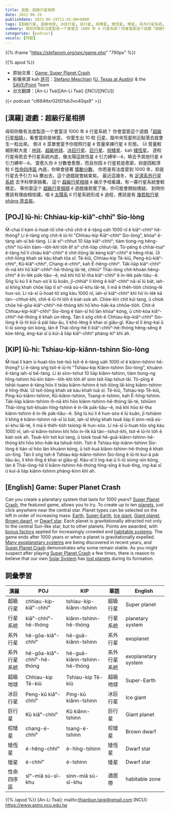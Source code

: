 ```yaml
---
title: 遊戲：超級行星相挵
date: 2022-06-19
publishdate: 2022-06-19T11:45:00+0800
tags: [超級行星, 超級地球, 冰巨行星, 巨行星, 棕矮星, 矮恆星, 矮星, 系外行星系統, 系外行星, 行星系統, 性命四序區]
summary: 毋知你敢有法度製造一个會當活 1000 年 ê 行星系統？你會當耍這个遊戲「超級行星相挵」，看會當抑是袂當。
categories: [podcast]
vocals: [阿錕]
---
```

{{% iframe "https://stefanom.org/spc/game.php" "790px" %}}


{{% apod %}}

- 原始文章：[Game: Super Planet Crash](https://apod.nasa.gov/apod/ap220619.html)
- 影像來源 kah [許可](http://creativecommons.org/licenses/by-nc-nd/4.0/)：[Stefano Meschiari](https://www.stefanom.io/) ([U. Texas at Austin](https://as.utexas.edu/)) & the [SAVE/Point](https://save-point.io/) Team
- 台文翻譯：[An-Li Tsai][An-Li Tsai] ([NCU][NCU])

{{< podcast "cl684ttxr02tl01sb3vo40qs9" >}}

## [漢羅] 遊戲：超級行星相挵
毋知你敢有法度製造一个會當活 1000 年 ê 行星系統？
你會當耍這个遊戲「[超級行星相挵][Super Planet Crash]」，看會當抑是袂當。
你愛生出 10 粒 [行星][planets]，踮中央恆星附近點落去就會生一粒出來。
倒爿 ê 菜單會當予你按照行星 ê 質量來揀行星 ê 形態。
Ùi 質量較細到較大是：[地球][Earth]、[超級地球][Super-Earth]、[冰巨行星][Ice giant]、[巨行星][Giant planet]、[棕矮星][Brown dwarf]、kah [矮恆星][Dwarf star]。
逐粒行星毋若去予行星系統內底，像太陽這款恆星 ê 引力縛牢--ê，嘛去予其他行星 ê 引力縛牢--ê。
耍愈久你 ê 分數會愈懸，而且你囥 ê 行星若是愈密，抑是囥較濟粒 tī [性命四序區][habitable systems] 內底，你嘛會提著 [獎勵分數][bonus factors]。
你若是有法度耍到 1000 年，抑是行星去予引力 kā 擲出去，這个遊戲就會結束矣。
最近這幾冬，有 [足濟系外行星系統][Many exoplanetary systems] 去予科學家揣著。
這个 [超級行星相挵][Super Planet Crash 1] ê 展示予咱看講，有一寡行星系統會較穩定。
等你耍這个 [超級行星相挵][Super Planet Crash 2] ê 遊戲幾若擺了後，你可能會開始憢疑。
到時你應該有理由相信講，咱 ê [太陽系][Solar System] tī 行星系統形成 ê 過程，應該是有 [幾若粒行星 phàng 見去矣][lost planets]。



## [POJ] Iû-hì: Chhiau-kip-kiâⁿ-chhiⁿ Sio-lòng
M̄-chai lí kám ū-hoat-tō͘ chè-chō chi̍t-ê ē-tàng oa̍h 1000 nî ê kiâⁿ-chhiⁿ hē-thóng?
Lí ē-tàng sńg chit-ê iû-hì "Chhiau-kip Kiâⁿ-chhiⁿ Sio-lòng", khòaⁿ ē-tàng iah-sī bē-tàng.
Lí ài siⁿ-chhut 10 lia̍p kiâⁿ-chhiⁿ, tiàm tiong-ng hêng-chhiⁿ hū-kīn tiám--lo̍h-khì to̍h ēf siⁿ chi̍t-lia̍p chhut-lâi.
Tò-pêng ê chhài-toaⁿ ē-tàng hō͘ lí chiàu kiâⁿ-chhiⁿ ê chit-liōng lâi kéng kiâⁿ-chhiⁿ ê hêng-thài.
Ùi chit-liōng khah sè kàu khah tōa sī: Tē-kiû, Chhiau-kip Tē-kiû, Peng-kū-kiâⁿ-chhiⁿ, Kū-kiâⁿ-chhiⁿ, Chang-é-chhiⁿ, kah É-hêng-chhiⁿ.
Ta̍k-lia̍p kiâⁿ-chhiⁿ m̄-nā khì hō͘ kiâⁿ-chhiⁿ-hē-thóng lāi-té, chhiūⁿ Thài-iông chit-khoán hêng-chhiⁿ ê ín-le̍k pa̍k-tiâu--ê, mā khì hō͘ kî-tha kiâⁿ-chhiⁿ ê ín-le̍k pa̍k-tiâu--ê.
Sńg lú kú lí ê hun-sò͘ ē lú koân, jî-chhiáⁿ lí khǹg ê kiâⁿ-chhiⁿ nā-sī lú ba̍t, iah-sī khǹg khah chōe lia̍p tī sìⁿ-miā sù-sī-khu lāi-té, lí mā ē the̍h-tio̍h chióng-lē hun-sò͘.
Lí nā-sī ū-hoat-tō͘ sńg kàu 1000 nî, iah-sī kiâⁿ-chhiⁿ khì hō͘ ín-le̍k kā tàn--chhut-khì, chit-ê iû-hì to̍h ē kiat-sok ah.
Chòe-kīn chit kúi tang, ū chiok chōe hē-gōa-kiâⁿ-chhiⁿ-hē-thóng khì hō͘ kho-ha̍k-ka chhōe-tio̍h.
Chit-ê Chhiau-kip-kiâⁿ-chhiⁿ Sio-lòng ê tián-sī hō͘ lán khòaⁿ kóng, ū chi̍t-kóa kiâⁿ-chhiⁿ-hē-thóng ē khah ún-tēng.
Tán lí sńg chit-ê Chhiau-kip-kiâⁿ-chhiⁿ Sio-lòng ê iû-hì kúi-ā pái liáu-āu, lí khó-lêng ē khai-sí giâu-gî.
Kàu-sî lí èng-kai ū lí-iû siong-sìn kóng, lán ê Thài-iông-hē tī kiâⁿ-chhiⁿ-hē-thóng hêng-sêng ê kòe-têng, èng-kai sī ū kúi-ā lia̍p kiâⁿ-chhiⁿ phàng-kìⁿ khì ah.

## [KIP] Iû-hì: Tshiau-kip-kiânn-tshinn Sio-lòng
M̄-tsai lí kám ū-huat-tōo tsè-tsō tsi̍t-ê ē-tàng ua̍h 1000 nî ê kiânn-tshinn hē-thóng?
Lí ē-tàng sńg tsit-ê iû-hì "Tshiau-kip Kiânn-tshinn Sio-lòng", khuànn ē-tàng iah-sī bē-tàng.
Lí ài sinn-tshut 10 lia̍p kiânn-tshinn, tiàm tiong-ng hîng-tshinn hū-kīn tiám--lo̍h-khì to̍h ēf sinn tsi̍t-lia̍p tshut-lâi.
Tò-pîng ê tshài-tuann ē-tàng hōo lí tsiàu kiânn-tshinn ê tsit-liōng lâi kíng kiânn-tshinn ê hîng-thài.
Uì tsit-liōng khah sè kàu khah tuā sī: Tē-kiû, Tshiau-kip Tē-kiû, Ping-kū-kiânn-tshinn, Kū-kiânn-tshinn, Tsang-é-tshinn, kah É-hîng-tshinn.
Ta̍k-lia̍p kiânn-tshinn m̄-nā khì hōo kiânn-tshinn-hē-thóng lāi-té, tshiūnn Thài-iông tsit-khuán hîng-tshinn ê ín-li̍k pa̍k-tiâu--ê, mā khì hōo kî-tha kiânn-tshinn ê ín-li̍k pa̍k-tiâu--ê.
Sńg lú kú lí ê hun-sòo ē lú kuân, jî-tshiánn lí khǹg ê kiânn-tshinn nā-sī lú ba̍t, iah-sī khǹg khah tsuē lia̍p tī sìnn-miā sù-sī-khu lāi-té, lí mā ē the̍h-tio̍h tsióng-lē hun-sòo.
Lí nā-sī ū-huat-tōo sńg kàu 1000 nî, iah-sī kiânn-tshinn khì hōo ín-li̍k kā tàn--tshut-khì, tsit-ê iû-hì to̍h ē kiat-sok ah.
Tsuè-kīn tsit kuí tang, ū tsiok tsuē hē-guā-kiânn-tshinn-hē-thóng khì hōo kho-ha̍k-ka tshuē-tio̍h.
Tsit-ê Tshiau-kip-kiânn-tshinn Sio-lòng ê tián-sī hōo lán khuànn kóng, ū tsi̍t-kuá kiânn-tshinn-hē-thóng ē khah ún-tīng.
Tán lí sńg tsit-ê Tshiau-kip-kiânn-tshinn Sio-lòng ê iû-hì kuí-ā pái liáu-āu, lí khó-lîng ē khai-sí giâu-gî.
Kàu-sî lí ìng-kai ū lí-iû siong-sìn kóng, lán ê Thài-iông-hē tī kiânn-tshinn-hē-thóng hîng-sîng ê kuè-tîng, ìng-kai sī ū kuí-ā lia̍p kiânn-tshinn phàng-kìnn khì ah.

## [English] Game: Super Planet Crash
Can you create a planetary system that lasts for 1000 years?
[Super Planet Crash][Super Planet Crash], the featured game, allows you to try.
To create up to ten [planets][planets], just click anywhere near the central star.
Planet types can be selected on the left in order of increasing mass: [Earth][Earth], [Super-Earth][Super-Earth], [Ice giant][Ice giant], [Giant planet][Giant planet], [Brown dwarf][Brown dwarf], or [Dwarf star][Dwarf star].
Each planet is gravitationally attracted not only to the central Sun-like star, but to other planets.
Points are awarded, with [bonus factors][bonus factors] applied for increasingly crowded and [habitable systems][habitable systems].
The game ends after 1000 years or when a planet is gravitationally expelled.
[Many exoplanetary systems][Many exoplanetary systems] are being discovered in recent years, and [Super Planet Crash][Super Planet Crash 1] demonstrates why some remain stable.
As you might suspect after playing [Super Planet Crash][Super Planet Crash 2] a few times, there is reason to believe that our own [Solar System][Solar System] has [lost planets][lost planets] during its formation.

## 詞彙學習

|漢羅|POJ|KIP|華語|English|
|-|-|-|-|-|
|超級行星|chhiau-kip-kiâⁿ-chhiⁿ|tshiau-kip-kiânn-tshinn|超級行星|Super planet|
|行星系統|kiâⁿ-chhiⁿ-hē-thóng|kiânn-tshinn-hē-thóng|行星系統|planetary system|
|系外行星|hē-gōa-kiâⁿ-chhiⁿ|hē-guā-kiânn-tshinn|系外行星|exoplanet|
|系外行星系統|hē-gōa-kiâⁿ-chhiⁿ-hē-thóng|hē-guā-kiânn-tshinn-hē-thóng|系外行星系統|exoplanetary system|
|超級地球|Chhiau-kip Tē-kiû|Tshiau-kip Tē-kiû|超級地球|Super-Earth|
|冰巨行星|Peng-kū kiâⁿ-chhiⁿ|Ping-kū kiânn-tshinn|冰巨行星|Ice giant|
|巨行星|Kū kiâⁿ-chhiⁿ|Kū kiânn-tshinn|巨行星|Giant planet|
|棕矮星|chang-é-chhiⁿ|tsang-é-tshinn|棕矮星|Brown dwarf|
|矮恆星|é-hêng-chhiⁿ|é-hîng-tshinn|矮恆星|Dwarf star|
|矮星|é-chhiⁿ|é-tshinn|矮星|Dwarf star|
|性命四序區|sìⁿ-miā sù-sī-khu|sìnn-miā sù-sī-khu|適居帶|habitable zone|

{{% /apod %}}
[An-Li Tsai]: mailto:thianbun.taigi@gmail.com
[NCU]: https://www.astro.ncu.edu.tw

[copyright]: https://apod.nasa.gov/apod/fap/lib/about_apod.html#srapply

[Super Planet Crash]:https://stefanom.org/spc/
[planets]:https://solarsystem.nasa.gov/resources/313/what-is-a-planet/
[Earth]:https://apod.nasa.gov/apod/ap100713.html
[Super-Earth]:http://en.wikipedia.org/wiki/Super-Earth
[Ice giant]:http://en.wikipedia.org/wiki/Ice_giant
[Giant planet]:https://exoplanets.nasa.gov/what-is-an-exoplanet/planet-types/gas-giant/
[Brown dwarf]:http://starchild.gsfc.nasa.gov/docs/StarChild/questions/question62.html
[Dwarf star]:https://www.universetoday.com/138338/wheres-line-massive-planet-brown-dwarf-star/
[bonus factors]:https://pictures-of-cats.org/wp-content/uploads/2020/07/happy-cat_edited.jpg
[habitable systems]:https://seec.gsfc.nasa.gov/what_makes_a_planet_habitable.html
[Many exoplanetary systems]:https://apod.nasa.gov/apod/ap190710.html
[Super Planet Crash 1]:https://news.ycombinator.com/item?id=7591094
[Super Planet Crash 2]:http://www.space.com/25402-super-planet-crash-video-game.html
[Solar System]:https://solarsystem.nasa.gov/solar-system/our-solar-system/overview/
[lost planets]:http://www.newscientist.com/article/dn20952-missing-planet-explains-solar-systems-structure.html
